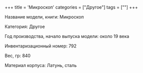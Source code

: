 +++
title = 'Микроскоп'
categories = ["Другое"]
tags = [""]
+++

Название модели, книги: Микроскоп

Категория: Другое

Год производства, начало выпуска модели: около 19 века

Инвентаризационный номер: 792

Вес, гр: 840

Материал корпуса: Латунь, сталь

